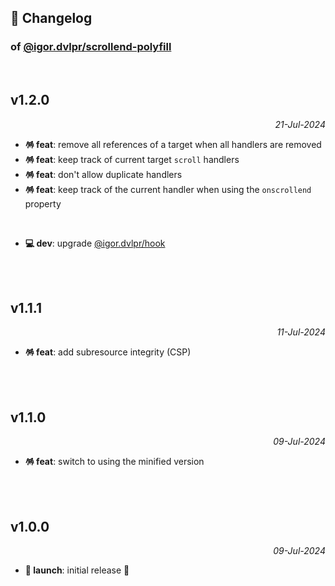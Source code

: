 ## 📒 Changelog

### of [@igor.dvlpr/scrollend-polyfill](https://github.com/igorskyflyer/npm-scrollend-polyfill)

<br>

## v1.2.0

<p align="right"><em>21-Jul-2024</em></p>

- **🪅 feat**: remove all references of a target when all handlers are removed
- **🪅 feat**: keep track of current target `scroll` handlers
- **🪅 feat**: don't allow duplicate handlers
- **🪅 feat**: keep track of the current handler when using the `onscrollend` property

<br>

- **💻 dev**: upgrade [@igor.dvlpr/hook](https://www.npmjs.com/package/@igor.dvlpr/hook)

<br>
<br>

## v1.1.1

<p align="right"><em>11-Jul-2024</em></p>

- **🪅 feat**: add subresource integrity (CSP)

<br>
<br>

## v1.1.0

<p align="right"><em>09-Jul-2024</em></p>

- **🪅 feat**: switch to using the minified version

<br>
<br>

## v1.0.0

<p align="right"><em>09-Jul-2024</em></p>

- **🚀 launch**: initial release 🎉
